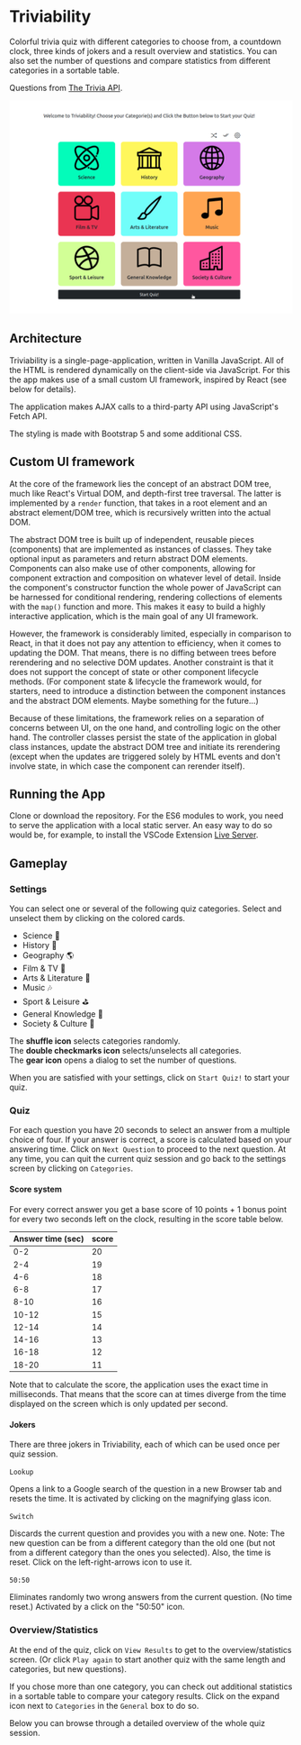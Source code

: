 # Triviability

Colorful trivia quiz with different categories to choose from, a countdown clock, three kinds of jokers and a result overview and statistics. You can also set the number of questions and compare statistics from different categories in a sortable table.

Questions from [The Trivia API](https://the-trivia-api.com/).

![Screenshot](documentation/triviability-selection-menu.png)

## Architecture

Triviability is a single-page-application, written in Vanilla JavaScript. All of the HTML is rendered dynamically on the client-side via JavaScript. For this the app makes use of a small custom UI framework, inspired by React (see below for details).

The application makes AJAX calls to a third-party API using JavaScript's Fetch API.

The styling is made with Bootstrap 5 and some additional CSS.

## Custom UI framework

At the core of the framework lies the concept of an abstract DOM tree, much like React's Virtual DOM, and depth-first tree traversal. The latter is implemented by a `render` function, that takes in a root element and an abstract element/DOM tree, which is recursively written into the actual DOM.

The abstract DOM tree is built up of independent, reusable pieces (components) that are implemented as instances of classes. They take optional input as parameters and return abstract DOM elements. Components can also make use of other components, allowing for component extraction and composition on whatever level of detail. Inside the component's constructor function the whole power of JavaScript can be harnessed for conditional rendering, rendering collections of elements with the `map()` function and more. This makes it easy to build a highly interactive application, which is the main goal of any UI framework.

However, the framework is considerably limited, especially in comparison to React, in that it does not pay any attention to efficiency, when it comes to updating the DOM. That means, there is no diffing between trees before rerendering and no selective DOM updates. Another constraint is that it does not support the concept of state or other component lifecycle methods. (For component state & lifecycle the framework would, for starters, need to introduce a distinction between the component instances and the abstract DOM elements. Maybe something for the future...)

Because of these limitations, the framework relies on a separation of concerns between UI, on the one hand, and controlling logic on the other hand. The controller classes persist the state of the application in global class instances, update the abstract DOM tree and initiate its rerendering (except when the updates are triggered solely by HTML events and don't involve state, in which case the component can rerender itself).

## Running the App

Clone or download the repository. For the ES6 modules to work, you need to serve the application with a local static server. An easy way to do so would be, for example, to install the VSCode Extension [Live Server](https://marketplace.visualstudio.com/items?itemName=ritwickdey.LiveServer).

## Gameplay

### Settings

You can select one or several of the following quiz categories. Select and unselect them by clicking on the colored cards.

- Science :microscope:
- History :scroll:
- Geography :earth_americas:
- Film & TV :movie_camera:
- Arts & Literature :art:
- Music :notes:
- Sport & Leisure :golf:
- General Knowledge :book:
- Society & Culture :european_castle:

The **shuffle icon** selects categories randomly.  
The **double checkmarks icon** selects/unselects all categories.  
The **gear icon** opens a dialog to set the number of questions.

When you are satisfied with your settings, click on `Start Quiz!` to start your quiz.

### Quiz

For each question you have 20 seconds to select an answer from a multiple choice of four. If your answer is correct, a score is calculated based on your answering time. Click on `Next Question` to proceed to the next question. At any time, you can quit the current quiz session and go back to the settings screen by clicking on `Categories`.

#### Score system

For every correct answer you get a base score of 10 points + 1 bonus point for every two seconds left on the clock, resulting in the score table below.

| Answer time (sec) | score |
| --- | --- |
| 0-2 | 20 |
| 2-4 | 19 |
| 4-6 | 18 |
| 6-8 | 17 |
| 8-10 | 16 |
| 10-12 | 15 |
| 12-14 | 14 |
| 14-16 | 13 |
| 16-18 | 12 |
| 18-20 | 11 |

Note that to calculate the score, the application uses the exact time in milliseconds. That means that the score can at times diverge from the time displayed on the screen which is only updated per second.

#### Jokers

There are three jokers in Triviability, each of which can be used once per quiz session.

`Lookup`

Opens a link to a Google search of the question in a new Browser tab and resets the time. It is activated by clicking on the magnifying glass icon.

`Switch`

Discards the current question and provides you with a new one. Note: The new question can be from a different category than the old one (but not from a different category than the ones you selected). Also, the time is reset. Click on the left-right-arrows icon to use it.

`50:50`

Eliminates randomly two wrong answers from the current question. (No time reset.) Activated by a click on the "50:50" icon.

### Overview/Statistics

At the end of the quiz, click on `View Results` to get to the overview/statistics screen. (Or click `Play again` to start another quiz with the same length and categories, but new questions).

If you chose more than one category, you can check out additional statistics in a sortable table to compare your category results. Click on the expand icon next to `Categories` in the `General` box to do so.

Below you can browse through a detailed overview of the whole quiz session.